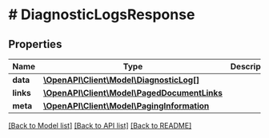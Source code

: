 # # DiagnosticLogsResponse

## Properties

Name | Type | Description | Notes
------------ | ------------- | ------------- | -------------
**data** | [**\OpenAPI\Client\Model\DiagnosticLog[]**](DiagnosticLog.md) |  | 
**links** | [**\OpenAPI\Client\Model\PagedDocumentLinks**](PagedDocumentLinks.md) |  | 
**meta** | [**\OpenAPI\Client\Model\PagingInformation**](PagingInformation.md) |  | [optional] 

[[Back to Model list]](../../README.md#documentation-for-models) [[Back to API list]](../../README.md#documentation-for-api-endpoints) [[Back to README]](../../README.md)


